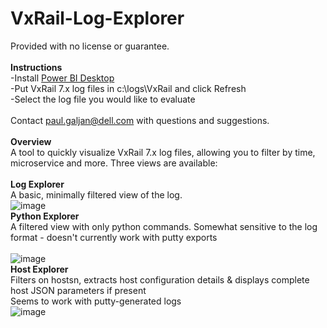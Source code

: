 # VxRail-Log-Explorer
Provided with no license or guarantee.\
\
**Instructions**\
-Install [Power BI Desktop](https://www.microsoft.com/en-us/download/details.aspx?id=58494)\
-Put VxRail 7.x log files in c:\logs\VxRail and click Refresh\
-Select the log file you would like to evaluate\
\
Contact paul.galjan@dell.com with questions and suggestions.\
\
**Overview**\
A tool to quickly visualize VxRail 7.x log files, allowing you to filter by time, microservice and more.  Three views are available:\
\
**Log Explorer**\
A basic, minimally filtered view of the log.\
![image](https://user-images.githubusercontent.com/11296072/124794738-53ecb700-df1d-11eb-95cc-204de999b480.png)
\
**Python Explorer**\
A filtered view with only python commands.  Somewhat sensitive to the log format - doesn't currently work with putty exports\
\
![image](https://user-images.githubusercontent.com/11296072/124781852-bd66c880-df11-11eb-8389-85acd72ae6ba.png)
\
**Host Explorer**\
Filters on hostsn, extracts host configuration details & displays complete host JSON parameters if present\
Seems to work with putty-generated logs\
![image](https://user-images.githubusercontent.com/11296072/124794898-81396500-df1d-11eb-8a42-22c6e3c206b3.png)
